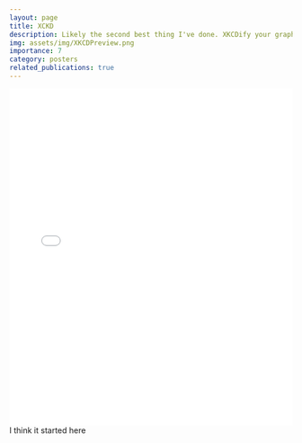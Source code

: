 ```yaml
---
layout: page
title: XCKD
description: Likely the second best thing I've done. XKCDify your graphs people.
img: assets/img/XKCDPreview.png
importance: 7
category: posters
related_publications: true
---
```




<div class="row">
    <div class="col-sm mt-3 mt-md-0">
            <embed src="/assets/pdf/posters/XKCDPoster.pdf" type="application/pdf" width="100%" height="600px" />
    </div>
</div>
<div class="caption">
    I think it started here
</div>

